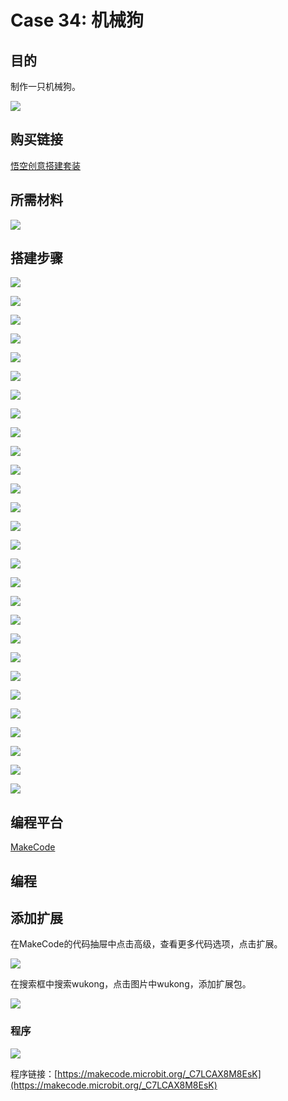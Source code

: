 # Case 34: 机械狗
## 目的
制作一只机械狗。

![](./images/Wonder-Building-Kit-case-34-01.png)

## 购买链接

[悟空创意搭建套装](https://item.taobao.com/item.htm?id=649813731275&spm=2015.23436601.0.0)

## 所需材料

![](./images/Wonder-Building-Kit-step-case-34-01.png)

## 搭建步骤


![](./images/Wonder-Building-Kit-step-case-34-02.png)

![](./images/Wonder-Building-Kit-step-case-34-03.png)

![](./images/Wonder-Building-Kit-step-case-34-04.png)

![](./images/Wonder-Building-Kit-step-case-34-05.png)

![](./images/Wonder-Building-Kit-step-case-34-06.png)

![](./images/Wonder-Building-Kit-step-case-34-07.png)

![](./images/Wonder-Building-Kit-step-case-34-08.png)

![](./images/Wonder-Building-Kit-step-case-34-09.png)

![](./images/Wonder-Building-Kit-step-case-34-10.png)

![](./images/Wonder-Building-Kit-step-case-34-11.png)

![](./images/Wonder-Building-Kit-step-case-34-12.png)

![](./images/Wonder-Building-Kit-step-case-34-13.png)

![](./images/Wonder-Building-Kit-step-case-34-14.png)

![](./images/Wonder-Building-Kit-step-case-34-15.png)

![](./images/Wonder-Building-Kit-step-case-34-16.png)

![](./images/Wonder-Building-Kit-step-case-34-17.png)

![](./images/Wonder-Building-Kit-step-case-34-18.png)

![](./images/Wonder-Building-Kit-step-case-34-19.png)

![](./images/Wonder-Building-Kit-step-case-34-20.png)

![](./images/Wonder-Building-Kit-step-case-34-21.png)

![](./images/Wonder-Building-Kit-step-case-34-22.png)

![](./images/Wonder-Building-Kit-step-case-34-23.png)

![](./images/Wonder-Building-Kit-step-case-34-24.png)

![](./images/Wonder-Building-Kit-step-case-34-25.png)

![](./images/Wonder-Building-Kit-step-case-34-26.png)

![](./images/Wonder-Building-Kit-step-case-34-27.png)

![](./images/Wonder-Building-Kit-step-case-34-28.png)

![](./images/Wonder-Building-Kit-step-case-34-29.png)



## 编程平台

[MakeCode](https://makecode.microbit.org/)

## 编程
## 添加扩展
在MakeCode的代码抽屉中点击高级，查看更多代码选项，点击扩展。

![](./images/Wonder-Building-Kit-case-21-02.png)

在搜索框中搜索wukong，点击图片中wukong，添加扩展包。

![](./images/Wonder-Building-Kit-case-21-03.png)





### 程序

![](./images/Wonder-Building-Kit-case-34-04.png)

程序链接：[https://makecode.microbit.org/_C7LCAX8M8EsK](https://makecode.microbit.org/_C7LCAX8M8EsK)
